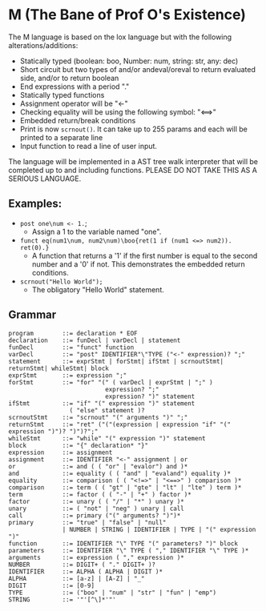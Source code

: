 # M (The Bane of Prof O's Existence)
The M language is based on the lox language but with the following alterations/additions:
* Statically typed (boolean: boo, Number: num, string: str, any: dec)
* Short circuit but two types of and/or andeval/oreval to return evaluated side, and/or to return boolean
* End expressions with a period "."
* Statically typed functions
* Assignment operator will be "<-"
* Checking equality will be using the following symbol: "<==>"
* Embedded return/break conditions
* Print is now `scrnout()`. It can take up to 255 params and each will be printed to a separate line
* Input function to read a line of user input.

The language will be implemented in a AST tree walk interpreter that will be completed up to and including functions. PLEASE DO NOT TAKE THIS AS A SERIOUS LANGUAGE.

## Examples:

* `post one\num <- 1.`; 
  * Assign a 1 to the variable named "one".
* `funct eq(num1\num, num2\num)\boo{ret(1 if (num1 <=> num2)). ret(0).}`
  * A function that returns a '1' if the first number is equal to the second number and a '0' if not. This demonstrates the embedded return conditions.
* `scrnout("Hello World");`
  * The obligatory "Hello World" statement.

## Grammar

```
program        ::= declaration * EOF
declaration    ::= funDecl | varDecl | statement
funDecl        ::= "funct" function
varDecl        ::= "post" IDENTIFIER"\"TYPE ("<-" expression)? ";"
statement      ::= exprStmt | forStmt| ifStmt | scrnoutStmt| returnStmt| whileStmt| block
exprStmt       ::= expression ";"
forStmt        ::= "for" "(" ( varDecl | exprStmt | ";" )
                           expression? ";"
                           expression? ")" statement
ifStmt         ::= "if" "(" expression ")" statement
                 ( "else" statement )?
scrnoutStmt    ::= "scrnout" "(" arguments ")" ";"
returnStmt     ::= "ret" ("("(expression | expression "if" "(" expression ")")? ")")?";"
whileStmt      ::= "while" "(" expression ")" statement
block          ::= "{" declaration* "}"
expression     ::= assignment
assignment     ::= IDENTIFIER "<-" assignment | or
or             ::= and ( ( "or" | "evalor") and )*
and            ::= equality ( ( "and" | "evaland") equality )*
equality       ::= comparison ( ( "<!=>" | "<==>" ) comparison )*
comparison     ::= term ( ( "gt" | "gte" | "lt" | "lte" ) term )*
term           ::= factor ( ( "-" | "+" ) factor )*
factor         ::= unary ( ( "/" | "*" ) unary )*
unary          ::= ( "not" | "neg" ) unary | call
call           ::= primary ("(" arguments? ")")*
primary        ::= "true" | "false" | "null"
               | NUMBER | STRING | IDENTIFIER | TYPE | "(" expression ")"
function       ::= IDENTIFIER "\" TYPE "(" parameters? ")" block
parameters     ::= IDENTIFIER "\" TYPE ( "," IDENTIFIER "\" TYPE )*
arguments      ::= expression ( "," expression )*
NUMBER         ::= DIGIT+ ( "." DIGIT+ )?
IDENTIFIER     ::= ALPHA ( ALPHA | DIGIT )*
ALPHA          ::= [a-z] | [A-Z] | "_"
DIGIT          ::= [0-9]
TYPE           ::= ("boo" | "num" | "str" | "fun" | "emp")
STRING         ::= '"'[^\]*'"'

```
